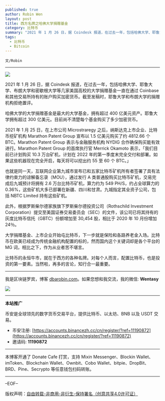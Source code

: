 ```yaml
---
published: true
author: Robin Wen
layout: post
title: 西方名牌之哈佛大学捐赠基金
category: 比特币
summary: "2021 年 1 月 26 日，据 Coindesk 报道，在过去一年，包括哈佛大学、耶鲁大学、布朗大学和密歇根大学等几家美国高校的大学捐赠基金一直在通过 Coinbase 和其他交易所持有的账户购买加密货币。截至发稿时，耶鲁大学和布朗大学的捐赠机构拒绝置评。比特币的永恒牛市，就在于西方的各种名牌。对每个人而言，配置比特币，也是投资的第一要素。当然啦，再多的言论，知行合一最重要。"
tags:
  - 比特币
  - Bitcoin
---
```


`文/Robin`

***

![](https://cdn.dbarobin.com/yoxg1rq.png)

2021 年 1 月 26 日，据 Coindesk 报道，在过去一年，包括哈佛大学、耶鲁大学、布朗大学和密歇根大学等几家美国高校的大学捐赠基金一直在通过 Coinbase 和其他交易所持有的账户购买加密货币。截至发稿时，耶鲁大学和布朗大学的捐赠机构拒绝置评。

哈佛大学的大学捐赠基金是最大的大学基金，拥有超过 400 亿美元资产。耶鲁大学拥有超过 300 亿美元。目前尚不清楚每个基金购买了多少加密货币。

2021 年 1 月 25 日，在上市公司 Microstraregy 之后，纳斯达克上市企业、比特币挖矿机构 Marathon Patent Group 宣布以 1.5 亿美元购买了约 4812.66 个 BTC。Marathon Patent Group 表示与金融服务机构 NYDIG 合作确保购买能有效进行。Marathon Patent Group 的首席执行官 Merrick Okamoto 表示，「我们目前已计划购买 10.3 万台矿机，计划在 2022 年的第一季度末完全交付和部署。如果这些机器现在完全开启，每天将可以挖出约 55 至 60 个 BTC。」

也就是同一天，互联网企业第九城市宣布已和五家比特币矿机所有者签署了具有法律约束力的谅解备忘录（MOU），通过发行 A 类普通股购买比特币矿机，交易完成后九城预计将拥有 2.6 万台比特币矿机，算力约为 549 PH/S，约占全球算力的 0.36%，这些矿机大多已部署在新疆、四川和甘肃。九城指定其全资子公司，包括 NBTC Limited 持有这些矿机。

此外，根据罗斯柴尔德家族旗下罗斯柴尔德投资公司（Rothschild Investment Corporation）提交至美国证券交易委员会（SEC）的文件，该公司已将其持有的灰度比特币信托（GBTC）份额增加至 30,454 股，相比于 2020 年 10 月份增加 24％。

大学捐赠基金、上市企业开始屯比特币，下一步就是保险和各路养老金入场。比特币在欧美已经成为传统金融机构配置的标的，然而国内这个关键词却是各个平台的 MG 词，相比之下，作为从业者苦不堪言。

比特币的永恒牛市，就在于西方的各种名牌。对每个人而言，配置比特币，也是投资的第一要素。当然啦，再多的言论，知行合一最重要。

***

我是区块链罗宾，博客 [dbarobin.com](https://dbarobin.com/)。如果您想和我交流，我的微信: **Wentasy**

![](https://cdn.dbarobin.com/v4yywe2.png)

***

**本站推广**

币安是全球领先的数字货币交易平台，提供比特币、以太坊、BNB 以及 USDT 交易。

* 币安注册: [https://accounts.binancezh.cc/cn/register/?ref=11190872](https://accounts.binancezh.cc/cn/register/?ref=11190872)
* 邀请码: **11190872**

***

本博客开通了 Donate Cafe 打赏，支持 Mixin Messenger、Blockin Wallet、imToken、Blockchain Wallet、Ownbit、Cobo Wallet、bitpie、DropBit、BRD、Pine、Secrypto 等任意钱包扫码转账。

<center>
    <div class="--donate-button"
         data-button-id="f8b9df0d-af9a-460d-8258-d3f435445075"
    ></div>
</center>

***

–EOF–

版权声明：[自由转载-非商用-非衍生-保持署名（创意共享4.0许可证）](http://creativecommons.org/licenses/by-nc-nd/4.0/deed.zh)